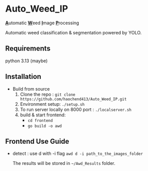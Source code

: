 # Auto_Weed_IP

<u>**A**</u>utomatic <u>**W**</u>eed <u>**I**</u>mage <u>**P**</u>rocessing

Automatic weed classification & segmentation powered by YOLO. 

## Requirements

python 3.13 (maybe)

## Installation

- Build from source
  1. Clone the repo : `git clone https://github.com/haochend413/Auto_Weed_IP.git`
  2. Environment setup: `./setup.sh`
  3. To run server locally on 8000 port : `./localserver.sh`
  4. build & start frontend:
     - `cd frontend`
     - `go build -o awd`

## Frontend Use Guide

- detect : use d with -i flag
  `awd d -i path_to_the_images_folder`

  The results will be stored in `~/Awd_Results` folder. 
